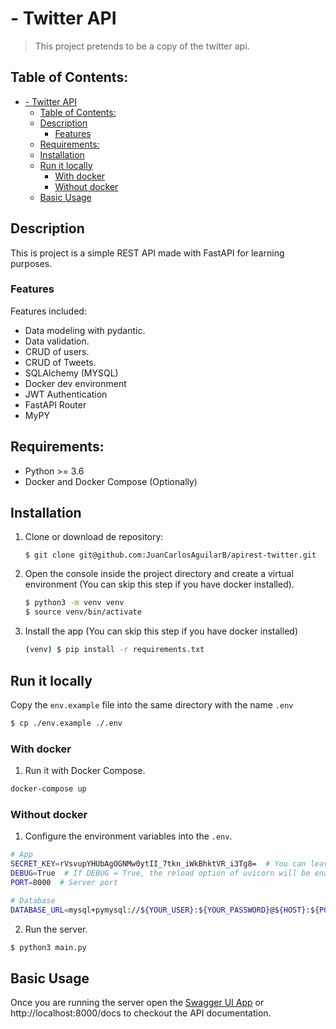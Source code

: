 #  - Twitter API
> This project pretends to be a copy of the twitter api.

## Table of Contents:
- [- Twitter API](#--twitter-api)
  - [Table of Contents:](#table-of-contents)
  - [Description](#description)
    - [Features](#features)
  - [Requirements:](#requirements)
  - [Installation](#installation)
  - [Run it locally](#run-it-locally)
    - [With docker](#with-docker)
    - [Without docker](#without-docker)
  - [Basic Usage](#basic-usage)


## Description
This is project is a simple REST API made with FastAPI for learning purposes.

### Features
Features included:
- Data modeling with pydantic.
- Data validation.
- CRUD of users.
- CRUD of Tweets.
- SQLAlchemy (MYSQL)
- Docker dev environment
- JWT Authentication
- FastAPI Router
- MyPY

## Requirements:
- Python >= 3.6
- Docker and Docker Compose (Optionally)

## Installation
1. Clone or download de repository:
    ```
    $ git clone git@github.com:JuanCarlosAguilarB/apirest-twitter.git
    ```

2. Open the console inside the project directory and create a virtual environment (You can skip this step if you have docker installed).
    ```bash
    $ python3 -m venv venv
    $ source venv/bin/activate
    ```

3. Install the app (You can skip this step if you have docker installed)
    ```bash
    (venv) $ pip install -r requirements.txt
    ```

## Run it locally
Copy the `env.example` file into the same directory with the name `.env`
```bash
$ cp ./env.example ./.env
```


### With docker
1. Run it with Docker Compose.
```bash
docker-compose up
```

### Without docker
1. Configure the environment variables into the `.env`.
```bash
# App
SECRET_KEY=rVsvupYHUbAgOGNMw0ytII_7tkn_iWkBhktVR_i3Tg8=  # You can leave this dev key as is.
DEBUG=True  # If DEBUG = True, the reload option of uvicorn will be enabled
PORT=8000  # Server port

# Database
DATABASE_URL=mysql+pymysql://${YOUR_USER}:${YOUR_PASSWORD}@${HOST}:${PORT}/${DATABASE NAME}  # Configure your database credentials here.

```

2. Run the server.
```bash
$ python3 main.py
```

## Basic Usage
Once you are running the server open the [Swagger UI App](http://localhost:8000/docs) or http://localhost:8000/docs to checkout the API documentation.
